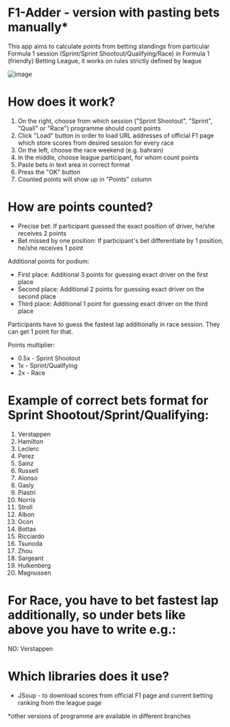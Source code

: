 # F1-Adder - version with pasting bets manually*
This app aims to calculate points from betting standings from particular Formula 1 session (Sprint/Sprint Shootout/Qualifying/Race) in Formula 1 (friendly) Betting League, it works on rules strictly defined by league

![image](https://github.com/user-attachments/assets/d34a5f8f-b113-4ba5-8b3c-c7e91553e638)

# How does it work?
1. On the right, choose from which session ("Sprint Shootout", "Sprint", "Quali" or "Race") programme should count points
2. Click "Load" button in order to load URL addresses of official F1 page which store scores from desired session for every race
3. On the left, choose the race weekend (e.g. bahrain)
4. In the middle, choose league participant, for whom count points
5. Paste bets in text area in correct format
6. Press the "OK" button
7. Counted points will show up in "Points" column

# How are points counted?
- Precise bet: If participant guessed the exact position of driver, he/she receives 2 points
- Bet missed by one position: If participant's bet differentiate by 1 position, he/she receives 1 point

Additional points for podium:
- First place: Additional 3 points for guessing exact driver on the first place
- Second place: Additional 2 points for guessing exact driver on the second place
- Third place: Additional 1 point for guessing exact driver on the third place

Participants have to guess the fastest lap additionally in race session. They can get 1 point for that.

Points multiplier:
- 0.5x - Sprint Shootout
- 1x - Sprint/Qualifying
- 2x - Race

# Example of correct bets format for Sprint Shootout/Sprint/Qualifying:
1. Verstappen
2. Hamilton
3. Leclerc 
4. Perez 
5. Sainz
6. Russell 
7. Alonso 
8. Gasly 
9. Piastri
10. Norris 
11. Stroll
12. Albon 
13. Ocon 
14. Bottas
15. Ricciardo 
16. Tsunoda
17. Zhou 
18. Sargeant
19. Hulkenberg
20. Magnussen

# For Race, you have to bet fastest lap additionally, so under bets like above you have to write e.g.:
NO: Verstappen

# Which libraries does it use?
- JSoup - to download scores from official F1 page and current betting ranking from the league page

*other versions of programme are available in different branches
